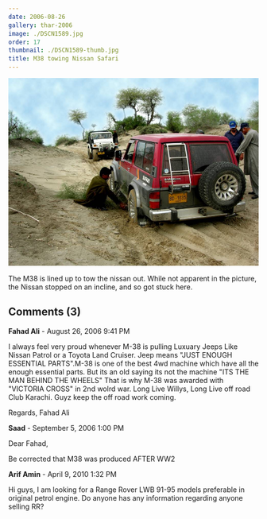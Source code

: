 ```yaml
---
date: 2006-08-26
gallery: thar-2006
image: ./DSCN1589.jpg
order: 17
thumbnail: ./DSCN1589-thumb.jpg
title: M38 towing Nissan Safari
---
```


![M38 towing Nissan Safari](./DSCN1589.jpg)

The M38 is lined up to tow the nissan out. While not apparent in the picture, the Nissan stopped on an incline, and so got stuck here.

<div id="comments">

## Comments (3)

<div id="comment">

**Fahad Ali** - August 26, 2006  9:41 PM

I always feel very proud whenever M-38 is pulling Luxuary Jeeps Like Nissan Patrol or a Toyota Land Cruiser.
Jeep means "JUST ENOUGH ESSENTIAL PARTS".M-38 is one of the best 4wd machine which have all the enough essential parts.
But its an old saying its not the machine "ITS THE MAN BEHIND THE WHEELS"
That is why M-38 was awarded with "VICTORIA CROSS" in 2nd wolrd war.
Long Live Willys, Long Live off road Club Karachi.
Guyz keep the off road work coming.

Regards,
Fahad Ali

</div>

<div id="comment">

**Saad** - September  5, 2006  1:00 PM

Dear Fahad,

Be corrected that M38 was produced AFTER WW2

</div>

<div id="comment">

**Arif Amin** - April  9, 2010  1:32 PM

Hi guys,
I am looking for a Range Rover LWB 91-95 models preferable in original petrol engine. Do anyone has any information regarding anyone selling RR?

</div>

</div>